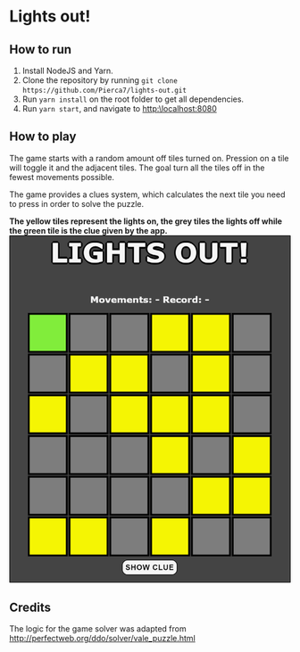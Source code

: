 # Lights out!

## How to run
1. Install NodeJS and Yarn.
1. Clone the repository by running `git clone https://github.com/Pierca7/lights-out.git`
1. Run `yarn install` on the root folder to get all dependencies.
1. Run `yarn start`, and navigate to [http:\\localhost:8080](http:\\localhost:8080)

## How to play
The game starts with a random amount off tiles turned on. Pression on a tile will toggle it and the adjacent tiles. 
The goal turn all the tiles off in the fewest movements possible.

The game provides a clues system, which calculates the next tile you need to press in order to solve the puzzle.

**The yellow tiles represent the lights on, the grey tiles the lights off while the green tile is the clue given by the app.**
![Lights out!](media/lights-out.png)

## Credits
The logic for the game solver was adapted from http://perfectweb.org/ddo/solver/vale_puzzle.html